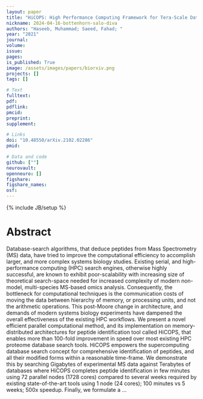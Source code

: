 ```yaml
---
layout: paper
title: "HiCOPS: High Performance Computing Framework for Tera-Scale Database Search of Mass Spectrometry based Omics Data"
nickname: 2024-04-16-bottenhorn-salo-diva
authors: "Haseeb, Muhammad; Saeed, Fahad; "
year: "2021"
journal: 
volume: 
issue:
pages: 
is_published: True
image: /assets/images/papers/biorxiv.png
projects: []
tags: []

# Text
fulltext:
pdf:
pdflink:
pmcid:
preprint: 
supplement:

# Links
doi: "10.48550/arXiv.2102.02286"
pmid:

# Data and code
github: [""]
neurovault:
openneuro: []
figshare:
figshare_names:
osf:
---
```

{% include JB/setup %}

# Abstract

Database-search algorithms, that deduce peptides from Mass Spectrometry (MS) data, have tried to improve the computational efficiency to accomplish larger, and more complex systems biology studies. Existing serial, and high-performance computing (HPC) search engines, otherwise highly successful, are known to exhibit poor-scalability with increasing size of theoretical search-space needed for increased complexity of modern non-model, multi-species MS-based omics analysis. Consequently, the bottleneck for computational techniques is the communication costs of moving the data between hierarchy of memory, or processing units, and not the arithmetic operations. This post-Moore change in architecture, and demands of modern systems biology experiments have dampened the overall effectiveness of the existing HPC workflows. We present a novel efficient parallel computational method, and its implementation on memory-distributed architectures for peptide identification tool called HiCOPS, that enables more than 100-fold improvement in speed over most existing HPC proteome database search tools. HiCOPS empowers the supercomputing database search concept for comprehensive identification of peptides, and all their modified forms within a reasonable time-frame. We demonstrate this by searching Gigabytes of experimental MS data against Terabytes of databases where HiCOPS completes peptide identification in few minutes using 72 parallel nodes (1728 cores) compared to several weeks required by existing state-of-the-art tools using 1 node (24 cores); 100 minutes vs 5 weeks; 500x speedup. Finally, we formulate a …
